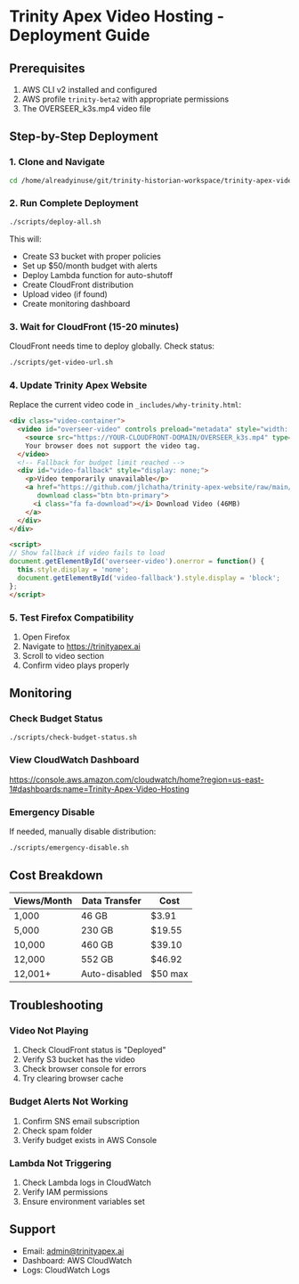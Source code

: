 # Trinity Apex Video Hosting - Deployment Guide

## Prerequisites

1. AWS CLI v2 installed and configured
2. AWS profile `trinity-beta2` with appropriate permissions
3. The OVERSEER_k3s.mp4 video file

## Step-by-Step Deployment

### 1. Clone and Navigate
```bash
cd /home/alreadyinuse/git/trinity-historian-workspace/trinity-apex-video-hosting
```

### 2. Run Complete Deployment
```bash
./scripts/deploy-all.sh
```

This will:
- Create S3 bucket with proper policies
- Set up $50/month budget with alerts
- Deploy Lambda function for auto-shutoff
- Create CloudFront distribution
- Upload video (if found)
- Create monitoring dashboard

### 3. Wait for CloudFront (15-20 minutes)
CloudFront needs time to deploy globally. Check status:
```bash
./scripts/get-video-url.sh
```

### 4. Update Trinity Apex Website

Replace the current video code in `_includes/why-trinity.html`:

```html
<div class="video-container">
  <video id="overseer-video" controls preload="metadata" style="width: 100%; height: 100%;">
    <source src="https://YOUR-CLOUDFRONT-DOMAIN/OVERSEER_k3s.mp4" type="video/mp4">
    Your browser does not support the video tag.
  </video>
  <!-- Fallback for budget limit reached -->
  <div id="video-fallback" style="display: none;">
    <p>Video temporarily unavailable</p>
    <a href="https://github.com/jlchatha/trinity-apex-website/raw/main/video/OVERSEER_k3s.mp4" 
       download class="btn btn-primary">
      <i class="fa fa-download"></i> Download Video (46MB)
    </a>
  </div>
</div>

<script>
// Show fallback if video fails to load
document.getElementById('overseer-video').onerror = function() {
  this.style.display = 'none';
  document.getElementById('video-fallback').style.display = 'block';
};
</script>
```

### 5. Test Firefox Compatibility
1. Open Firefox
2. Navigate to https://trinityapex.ai
3. Scroll to video section
4. Confirm video plays properly

## Monitoring

### Check Budget Status
```bash
./scripts/check-budget-status.sh
```

### View CloudWatch Dashboard
https://console.aws.amazon.com/cloudwatch/home?region=us-east-1#dashboards:name=Trinity-Apex-Video-Hosting

### Emergency Disable
If needed, manually disable distribution:
```bash
./scripts/emergency-disable.sh
```

## Cost Breakdown

| Views/Month | Data Transfer | Cost    |
|-------------|---------------|---------|
| 1,000       | 46 GB         | $3.91   |
| 5,000       | 230 GB        | $19.55  |
| 10,000      | 460 GB        | $39.10  |
| 12,000      | 552 GB        | $46.92  |
| 12,001+     | Auto-disabled | $50 max |

## Troubleshooting

### Video Not Playing
1. Check CloudFront status is "Deployed"
2. Verify S3 bucket has the video
3. Check browser console for errors
4. Try clearing browser cache

### Budget Alerts Not Working
1. Confirm SNS email subscription
2. Check spam folder
3. Verify budget exists in AWS Console

### Lambda Not Triggering
1. Check Lambda logs in CloudWatch
2. Verify IAM permissions
3. Ensure environment variables set

## Support

- Email: admin@trinityapex.ai
- Dashboard: AWS CloudWatch
- Logs: CloudWatch Logs
